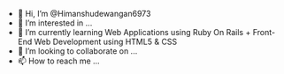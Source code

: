 - 👋 Hi, I’m @Himanshudewangan6973
- 👀 I’m interested in ...
- 🌱 I’m currently learning Web Applications using Ruby On Rails + Front-End Web Development using HTML5 & CSS
- 💞️ I’m looking to collaborate on ...
- 📫 How to reach me ...

<!---
Himanshudewangan6973/Himanshudewangan6973 is a ✨ special ✨ repository because its `README.md` (this file) appears on your GitHub profile.
You can click the Preview link to take a look at your changes.
--->
